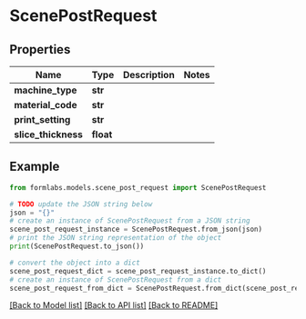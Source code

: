 # ScenePostRequest


## Properties

Name | Type | Description | Notes
------------ | ------------- | ------------- | -------------
**machine_type** | **str** |  | 
**material_code** | **str** |  | 
**print_setting** | **str** |  | 
**slice_thickness** | **float** |  | 

## Example

```python
from formlabs.models.scene_post_request import ScenePostRequest

# TODO update the JSON string below
json = "{}"
# create an instance of ScenePostRequest from a JSON string
scene_post_request_instance = ScenePostRequest.from_json(json)
# print the JSON string representation of the object
print(ScenePostRequest.to_json())

# convert the object into a dict
scene_post_request_dict = scene_post_request_instance.to_dict()
# create an instance of ScenePostRequest from a dict
scene_post_request_from_dict = ScenePostRequest.from_dict(scene_post_request_dict)
```
[[Back to Model list]](../README.md#documentation-for-models) [[Back to API list]](../README.md#documentation-for-api-endpoints) [[Back to README]](../README.md)


